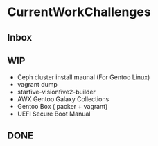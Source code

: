 # CurrentWorkChallenges



## Inbox



## WIP

- Ceph cluster install maunal (For Gentoo Linux)
- vagrant dump 
- starfive-visionfive2-builder 
- AWX Gentoo Galaxy Collections
- Gentoo Box ( packer + vagrant)
- UEFI Secure Boot Manual





## DONE


